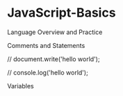 # JavaScript-Basics

Language Overview and Practice

Comments and Statements

// document.write('hello world');

// console.log('hello world');

Variables
